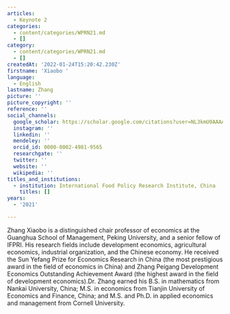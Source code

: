 ```yaml
---
articles:
  - Keynote 2
categories:
  - content/categories/WPRN21.md
  - []
category:
  - content/categories/WPRN21.md
  - []
createdAt: '2022-01-24T15:20:42.230Z'
firstname: 'Xiaobo '
language:
  - English
lastname: Zhang
picture: ''
picture_copyright: ''
reference: ''
social_channels:
  google_scholar: https://scholar.google.com/citations?user=NL3kmU0AAAAJ&hl=en
  instagram: ''
  linkedin: ''
  mendeley: ''
  orcid_id: 0000-0002-4981-9565
  researchgate: ''
  twitter: ''
  website: ''
  wikipedia: ''
titles_and_institutions:
  - institution: International Food Policy Research Institute, China
    titles: []
years:
  - '2021'

---
```

Zhang Xiaobo is a distinguished chair professor of economics at the Guanghua School of Management, Peking University, and a senior fellow of IFPRI. His research fields include development economics, agricultural economics, industrial organization, and the Chinese economy. He received the Sun Yefang Prize for Economics Research in China (the most prestigious award in the field of economics in China) and Zhang Peigang Development Economics Outstanding Achievement Award (the highest award in the field of development economics).Dr. Zhang earned his B.S. in mathematics from Nankai University, China; M.S. in economics from Tianjin University of Economics and Finance, China; and M.S. and Ph.D. in applied economics and management from Cornell University.